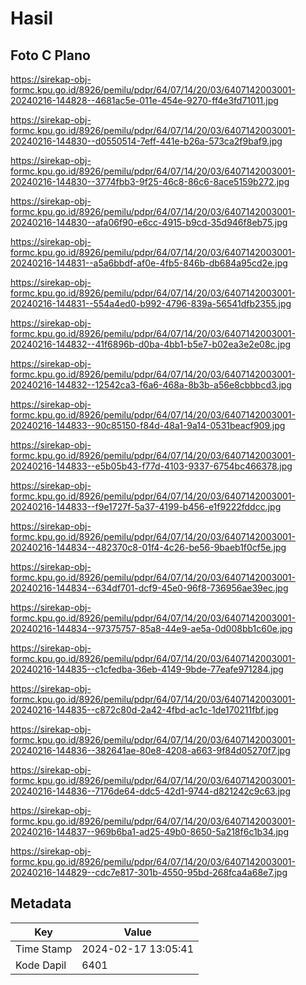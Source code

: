 # Hasil

## Foto C Plano

https://sirekap-obj-formc.kpu.go.id/8926/pemilu/pdpr/64/07/14/20/03/6407142003001-20240216-144828--4681ac5e-011e-454e-9270-ff4e3fd71011.jpg

https://sirekap-obj-formc.kpu.go.id/8926/pemilu/pdpr/64/07/14/20/03/6407142003001-20240216-144830--d0550514-7eff-441e-b26a-573ca2f9baf9.jpg

https://sirekap-obj-formc.kpu.go.id/8926/pemilu/pdpr/64/07/14/20/03/6407142003001-20240216-144830--3774fbb3-9f25-46c8-86c6-8ace5159b272.jpg

https://sirekap-obj-formc.kpu.go.id/8926/pemilu/pdpr/64/07/14/20/03/6407142003001-20240216-144830--afa06f90-e6cc-4915-b9cd-35d946f8eb75.jpg

https://sirekap-obj-formc.kpu.go.id/8926/pemilu/pdpr/64/07/14/20/03/6407142003001-20240216-144831--a5a6bbdf-af0e-4fb5-846b-db684a95cd2e.jpg

https://sirekap-obj-formc.kpu.go.id/8926/pemilu/pdpr/64/07/14/20/03/6407142003001-20240216-144831--554a4ed0-b992-4796-839a-56541dfb2355.jpg

https://sirekap-obj-formc.kpu.go.id/8926/pemilu/pdpr/64/07/14/20/03/6407142003001-20240216-144832--41f6896b-d0ba-4bb1-b5e7-b02ea3e2e08c.jpg

https://sirekap-obj-formc.kpu.go.id/8926/pemilu/pdpr/64/07/14/20/03/6407142003001-20240216-144832--12542ca3-f6a6-468a-8b3b-a56e8cbbbcd3.jpg

https://sirekap-obj-formc.kpu.go.id/8926/pemilu/pdpr/64/07/14/20/03/6407142003001-20240216-144833--90c85150-f84d-48a1-9a14-0531beacf909.jpg

https://sirekap-obj-formc.kpu.go.id/8926/pemilu/pdpr/64/07/14/20/03/6407142003001-20240216-144833--e5b05b43-f77d-4103-9337-6754bc466378.jpg

https://sirekap-obj-formc.kpu.go.id/8926/pemilu/pdpr/64/07/14/20/03/6407142003001-20240216-144833--f9e1727f-5a37-4199-b456-e1f9222fddcc.jpg

https://sirekap-obj-formc.kpu.go.id/8926/pemilu/pdpr/64/07/14/20/03/6407142003001-20240216-144834--482370c8-01f4-4c26-be56-9baeb1f0cf5e.jpg

https://sirekap-obj-formc.kpu.go.id/8926/pemilu/pdpr/64/07/14/20/03/6407142003001-20240216-144834--634df701-dcf9-45e0-96f8-736956ae39ec.jpg

https://sirekap-obj-formc.kpu.go.id/8926/pemilu/pdpr/64/07/14/20/03/6407142003001-20240216-144834--97375757-85a8-44e9-ae5a-0d008bb1c60e.jpg

https://sirekap-obj-formc.kpu.go.id/8926/pemilu/pdpr/64/07/14/20/03/6407142003001-20240216-144835--c1cfedba-36eb-4149-9bde-77eafe971284.jpg

https://sirekap-obj-formc.kpu.go.id/8926/pemilu/pdpr/64/07/14/20/03/6407142003001-20240216-144835--c872c80d-2a42-4fbd-ac1c-1de170211fbf.jpg

https://sirekap-obj-formc.kpu.go.id/8926/pemilu/pdpr/64/07/14/20/03/6407142003001-20240216-144836--382641ae-80e8-4208-a663-9f84d05270f7.jpg

https://sirekap-obj-formc.kpu.go.id/8926/pemilu/pdpr/64/07/14/20/03/6407142003001-20240216-144836--7176de64-ddc5-42d1-9744-d821242c9c63.jpg

https://sirekap-obj-formc.kpu.go.id/8926/pemilu/pdpr/64/07/14/20/03/6407142003001-20240216-144837--969b6ba1-ad25-49b0-8650-5a218f6c1b34.jpg

https://sirekap-obj-formc.kpu.go.id/8926/pemilu/pdpr/64/07/14/20/03/6407142003001-20240216-144829--cdc7e817-301b-4550-95bd-268fca4a68e7.jpg


## Metadata

| Key        | Value               |
| ---------- | ------------------- |
| Time Stamp | 2024-02-17 13:05:41 |
| Kode Dapil | 6401                |



